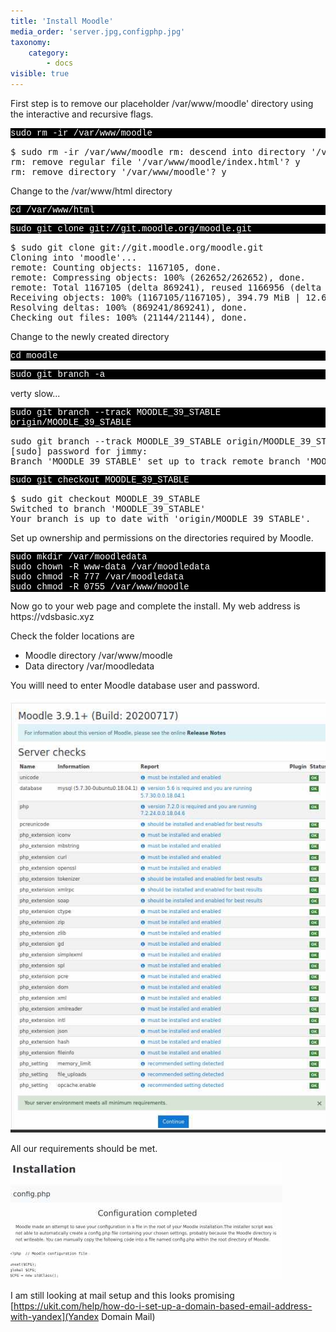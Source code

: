 ```yaml
---
title: 'Install Moodle'
media_order: 'server.jpg,configphp.jpg'
taxonomy:
    category:
        - docs
visible: true
---
```


    
   <p>  First step is to remove our placeholder /var/www/moodle' directory using the interactive and recursive flags.</p>

<p style="font-family:Courier; color:white; background-color:black;">
sudo rm -ir /var/www/moodle
</p>


<p><pre>$ sudo rm -ir /var/www/moodle rm: descend into directory '/var/www/moodle'? y 
rm: remove regular file '/var/www/moodle/index.html'? y 
rm: remove directory '/var/www/moodle'? y</pre></p>

<p>
Change to the /var/www/html directory</p>

<p style="font-family:Courier; color:white; background-color:black;">
cd /var/www/html
</p>



<p style="font-family:Courier; color:white; background-color:black;">
sudo git clone git://git.moodle.org/moodle.git
</p>

<p><pre>$ sudo git clone git://git.moodle.org/moodle.git 
Cloning into 'moodle'...
remote: Counting objects: 1167105, done.
remote: Compressing objects: 100% (262652/262652), done.
remote: Total 1167105 (delta 869241), reused 1166956 (delta 869092)
Receiving objects: 100% (1167105/1167105), 394.79 MiB | 12.67 MiB/s, done.
Resolving deltas: 100% (869241/869241), done.
Checking out files: 100% (21144/21144), done.</pre></p>

<p>Change to the newly created directory</p>



<p style="font-family:Courier; color:white; background-color:black;">
cd moodle
</p>


<p style="font-family:Courier; color:white; background-color:black;">
sudo git branch -a 
</p>



verty slow...
<p style="font-family:Courier; color:white; background-color:black;">
sudo git branch --track MOODLE_39_STABLE origin/MOODLE_39_STABLE
</p>




<p><pre>sudo git branch --track MOODLE_39_STABLE origin/MOODLE_39_STABLE
[sudo] password for jimmy: 
Branch 'MOODLE_39_STABLE' set up to track remote branch 'MOODLE_39_STABLE' from 'origin'.</pre></p>

<p style="font-family:Courier; color:white; background-color:black;">
sudo git checkout MOODLE_39_STABLE
</p>


<p><pre>
$ sudo git checkout MOODLE_39_STABLE
Switched to branch 'MOODLE_39_STABLE'
Your branch is up to date with 'origin/MOODLE_39_STABLE'.</pre></p>
<p>
Set up ownership and permissions on the directories required by Moodle.</p>


<p style="font-family:Courier; color:white; background-color:black;">
sudo mkdir /var/moodledata <br>
sudo chown -R www-data /var/moodledata <br>
sudo chmod -R 777 /var/moodledata <br>
sudo chmod -R 0755 /var/www/moodle <br>
</p>


<p>Now go to your web page and complete the install. My web address is https://vdsbasic.xyz </p>

Check the folder locations are
<ul>
  <li>Moodle directory /var/www/moodle </li>
  <li>Data directory /var/moodledata</li>
</ul>
<p>
You willl need to enter Moodle database user and password.</p>

![](server.jpg)

All our requirements should be met.

![](configphp.jpg)

I am still looking at mail setup and this looks promising [https://ukit.com/help/how-do-i-set-up-a-domain-based-email-address-with-yandex](Yandex Domain Mail)
